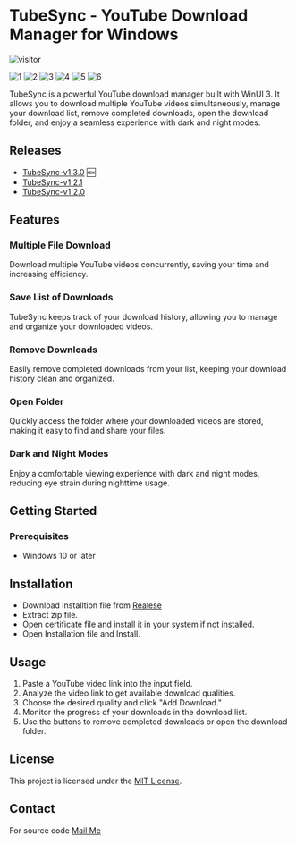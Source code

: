 # TubeSync - YouTube Download Manager for Windows
<p align="left"><img src="https://visitor-badge.laobi.icu/badge?page_id=manusoft.TubeSync-Windows" alt="visitor" style="max-width: 100%;"></p>

![1](https://github.com/manusoft/youtube-downloader-desktop/assets/83714923/0a9b2640-f70a-4b89-bf5a-d2d3f56687b8)
![2](https://github.com/manusoft/youtube-downloader-desktop/assets/83714923/ef0a8b3a-72a2-4788-a393-a863f486594e)
![3](https://github.com/manusoft/youtube-downloader-desktop/assets/83714923/4863451c-fcab-4b1e-89aa-aaed68a6b5f2)
![4](https://github.com/manusoft/youtube-downloader-desktop/assets/83714923/84b42851-a4e6-4d68-942b-25e5ce96d254)
![5](https://github.com/manusoft/youtube-downloader-desktop/assets/83714923/428dec7f-2454-4eab-b5b9-6d8b0376a420)
![6](https://github.com/manusoft/youtube-downloader-desktop/assets/83714923/6deb1a35-9f8b-4d86-a3f2-4e0afc702fb3)

TubeSync is a powerful YouTube download manager built with WinUI 3. It allows you to download multiple YouTube videos simultaneously, manage your download list, remove completed downloads, open the download folder, and enjoy a seamless experience with dark and night modes.

## Releases

* [TubeSync-v1.3.0](https://github.com/manusoft/TubeSync-Windows/releases/tag/v1.3.0) 🆕
* [TubeSync-v1.2.1](https://github.com/manusoft/TubeSync-Windows/releases/tag/v1.2.1)
* [TubeSync-v1.2.0](https://github.com/manusoft/TubeSync-Windows/releases/tag/v1.2.0)

## Features

### Multiple File Download
Download multiple YouTube videos concurrently, saving your time and increasing efficiency.

### Save List of Downloads
TubeSync keeps track of your download history, allowing you to manage and organize your downloaded videos.

### Remove Downloads
Easily remove completed downloads from your list, keeping your download history clean and organized.

### Open Folder
Quickly access the folder where your downloaded videos are stored, making it easy to find and share your files.

### Dark and Night Modes
Enjoy a comfortable viewing experience with dark and night modes, reducing eye strain during nighttime usage.

## Getting Started

### Prerequisites
- Windows 10 or later

## Installation
- Download Installtion file from [Realese](https://github.com/manusoft/TubeSync-Windows/releases)
- Extract zip file.
- Open certificate file and install it in your system if not installed.
- Open Installation file and Install.
    
## Usage
1. Paste a YouTube video link into the input field.
2. Analyze the video link to get available download qualities.
3. Choose the desired quality and click "Add Download."
4. Monitor the progress of your downloads in the download list.
5. Use the buttons to remove completed downloads or open the download folder.

## License

This project is licensed under the [MIT License](LICENSE.txt).

## Contact

For source code [Mail Me](mailto:me@manojbabu.in)
